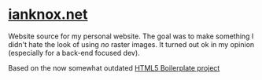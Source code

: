 # [ianknox.net](https://ianknox.net)
Website source for my personal website.  The goal was to make something I didn't hate the look of using _no_ raster images.  It turned out ok in my opinion (especially for a back-end focused dev).

Based on the now somewhat outdated [HTML5 Boilerplate project](https://html5boilerplate.com/)
